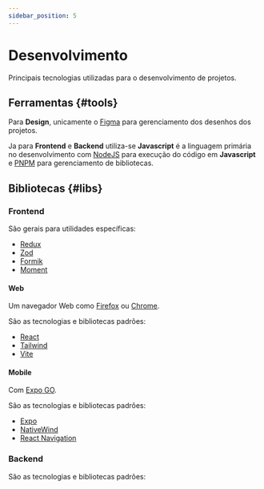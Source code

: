 ```yaml
---
sidebar_position: 5
---
```


# Desenvolvimento

Principais tecnologias utilizadas para o desenvolvimento de projetos.

## Ferramentas {#tools}

Para **Design**, unicamente o [Figma](https://www.figma.com/) para gerenciamento dos desenhos dos projetos. 

Ja para **Frontend** e **Backend** utiliza-se **Javascript** é a linguagem primária no desenvolvimento com
[NodeJS](https://nodejs.org/) para execução do código em **Javascript** e [PNPM](https://pnpm.io/) para gerenciamento de bibliotecas.

## Bibliotecas {#libs}

### Frontend

São gerais para utilidades específicas:
  - [Redux](https://redux.js.org/)
  - [Zod](https://zod.dev/)
  - [Formik](https://formik.org/)
  - [Moment](https://momentjs.com/)

#### Web

Um navegador Web como [Firefox](https://www.mozilla.org/pt-BR/firefox/) ou [Chrome](https://www.google.com/intl/pt-BR/chrome/).

São as tecnologias e bibliotecas padrões:
  - [React](https://reactjs.org/)
  - [Tailwind](https://tailwindcss.com/)
  - [Vite](https://vitejs.dev/)

#### Mobile

Com [Expo GO](https://expo.dev/client).

São as tecnologias e bibliotecas padrões:
  - [Expo](https://expo.dev/)
  - [NativeWind](https://www.nativewind.dev/)
  - [React Navigation](https://reactnavigation.org/)

### Backend

São as tecnologias e bibliotecas padrões:
  

